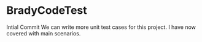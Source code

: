 # BradyCodeTest
Intial Commit
We can write more unit test cases for this project. I have now covered with main scenarios. 
